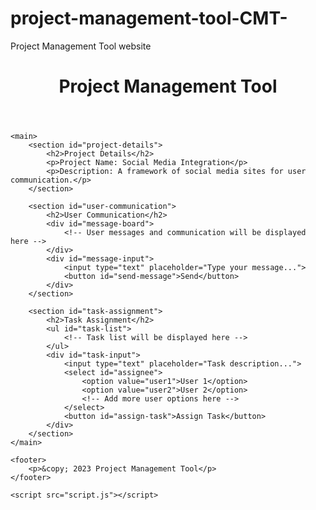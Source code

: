 # project-management-tool-CMT-
Project Management Tool website
<!DOCTYPE html>
<html lang="en">
<head>
    <meta charset="UTF-8">
    <meta name="viewport" content="width=device-width, initial-scale=1.0">
    <title>Project Management Tool</title>
    <link rel="stylesheet" href="styles.css">
</head>
<body>
    <header>
        <h1>Project Management Tool</h1>
    </header>

    <main>
        <section id="project-details">
            <h2>Project Details</h2>
            <p>Project Name: Social Media Integration</p>
            <p>Description: A framework of social media sites for user communication.</p>
        </section>

        <section id="user-communication">
            <h2>User Communication</h2>
            <div id="message-board">
                <!-- User messages and communication will be displayed here -->
            </div>
            <div id="message-input">
                <input type="text" placeholder="Type your message...">
                <button id="send-message">Send</button>
            </div>
        </section>

        <section id="task-assignment">
            <h2>Task Assignment</h2>
            <ul id="task-list">
                <!-- Task list will be displayed here -->
            </ul>
            <div id="task-input">
                <input type="text" placeholder="Task description...">
                <select id="assignee">
                    <option value="user1">User 1</option>
                    <option value="user2">User 2</option>
                    <!-- Add more user options here -->
                </select>
                <button id="assign-task">Assign Task</button>
            </div>
        </section>
    </main>

    <footer>
        <p>&copy; 2023 Project Management Tool</p>
    </footer>

    <script src="script.js"></script>
</body>
</html>
